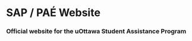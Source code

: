 # SAP / PAÉ Website

### Official website for the uOttawa Student Assistance Program 

<!---
add more content
-->
